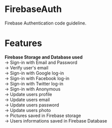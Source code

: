 # FirebaseAuth
Firebase Authentication code guideline.

# Features
<b> Firebase Storage and Database used </b></br>
-> Sign-in with Email and Password </br>
-> Verify user's email </br>
-> Sign-in with Google log-in </br>
-> Sign-in with Facebook log-in </br>
-> Sign-in with Twitter log-in </br>
-> Sign-in with Anonymous </br>
-> Update users profile </br>
-> Update users email </br>
-> Update users password </br>
-> Update users photo </br>
-> Pictures saved in Firebase storage </br>
-> Users informations saved in Firebase Database 
